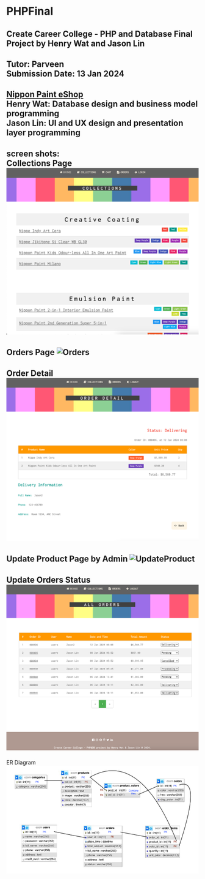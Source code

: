 # PHPFinal
Create Career College - PHP and Database Final Project by Henry Wat and Jason Lin
---
Tutor: Parveen<br>
Submission Date: 13 Jan 2024
---
[Nippon Paint eShop](https://hwts.myqnapcloud.com/phpfinal)
<br>
Henry Wat: Database design and business model programming<br>
Jason Lin: UI and UX design and presentation layer programming<br>
---
screen shots:<br>
Collections Page
![Collections](collections.png)
---
Orders Page
![Orders](orders.png2)
---
Order Detail
![OrderDetail](orderdetail.png)
---
Update Product Page by Admin
![UpdateProduct](updateproduct.png2)
---
Update Orders Status
![UpdateOrderStatus](updateorderstatus.png)
---
ER Diagram
![ERD](ERD.png)
